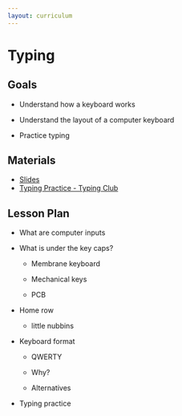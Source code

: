 ```yaml
---
layout: curriculum
---
```


# Typing

## Goals

* Understand how a keyboard works

* Understand the layout of a computer keyboard

* Practice typing

## Materials

* [Slides](https://docs.google.com/presentation/d/1_dhOYDwgxN7KMkUR_U9c0KsfdIqwbpJcTNoq3T7hn1w/edit#slide=id.g15d601f3c9e_0_157)
* [Typing Practice - Typing Club](https://www.typingclub.com/)

## Lesson Plan

* What are computer inputs

* What is under the key caps?

  * Membrane keyboard

  * Mechanical keys

  * PCB

* Home row

  * little nubbins

* Keyboard format

  * QWERTY

  * Why?

  * Alternatives

* Typing practice
